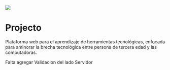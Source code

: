 ![](https://i.ibb.co/7JDG4mG/Logo-banner.png)

# Projecto

Plataforma web para el aprendizaje de herramientas tecnológicas, enfocada para aminorar la brecha tecnológica entre persona de tercera edad y las computadoras.

Falta agregar Validacion del lado Servidor
